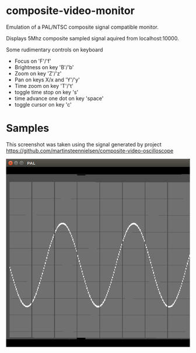 # composite-video-monitor

Emulation of a PAL/NTSC composite signal compatible monitor.

Displays 5Mhz composite sampled signal aquired from localhost:10000.

Some rudimentary controls on keyboard
- Focus on 'F'/'f'
- Brightness on key 'B'/'b'
- Zoom on key 'Z'/'z'
- Pan on keys X/x and 'Y'/'y'
- Time zoom on key 'T'/'t'
- toggle time stop on key 's'
- time advance one dot on key 'space'
- toggle cursor  on key 'c'

# Samples
This screenshot was taken using the signal generated by project 
https://github.com/martinsteennielsen/composite-video-oscilloscope

![](pal-interlaced-sample.png)